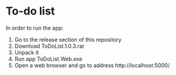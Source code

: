 # To-do list
In order to run the app:
1. Go to the release section of this repository
2. Download ToDoList.1.0.3.rar
3. Unpack it
4. Run app ToDoList.Web.exe
5. Open a web browser and go to address http://localhost:5000/
